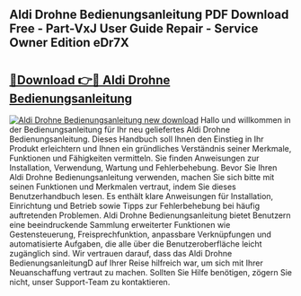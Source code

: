 ## Aldi Drohne Bedienungsanleitung PDF Download Free - Part-VxJ User Guide Repair - Service Owner Edition eDr7X

# <h2><a href="http://df655od.blite.top/?on=Aldi+Drohne+Bedienungsanleitung">🔗Download 👉🔴 Aldi Drohne Bedienungsanleitung</a></h2>

[![Aldi Drohne Bedienungsanleitung new download](https://i.imgur.com/lujVjoI.png)](http://df655od.blite.top/?on=Aldi+Drohne+Bedienungsanleitung)
Hallo und willkommen in der Bedienungsanleitung für Ihr neu geliefertes Aldi Drohne Bedienungsanleitung. Dieses Handbuch soll Ihnen den Einstieg in Ihr Produkt erleichtern und Ihnen ein gründliches Verständnis seiner Merkmale, Funktionen und Fähigkeiten vermitteln. Sie finden Anweisungen zur Installation, Verwendung, Wartung und Fehlerbehebung. Bevor Sie Ihren Aldi Drohne Bedienungsanleitung verwenden, machen Sie sich bitte mit seinen Funktionen und Merkmalen vertraut, indem Sie dieses Benutzerhandbuch lesen. Es enthält klare Anweisungen für Installation, Einrichtung und Betrieb sowie Tipps zur Fehlerbehebung bei häufig auftretenden Problemen. Aldi Drohne Bedienungsanleitung bietet Benutzern eine beeindruckende Sammlung erweiterter Funktionen wie Gestensteuerung, Freisprechfunktion, anpassbare Verknüpfungen und automatisierte Aufgaben, die alle über die Benutzeroberfläche leicht zugänglich sind. Wir vertrauen darauf, dass das Aldi Drohne BedienungsanleitungD auf Ihrer Reise hilfreich war, um sich mit Ihrer Neuanschaffung vertraut zu machen. Sollten Sie Hilfe benötigen, zögern Sie nicht, unser Support-Team zu kontaktieren.
